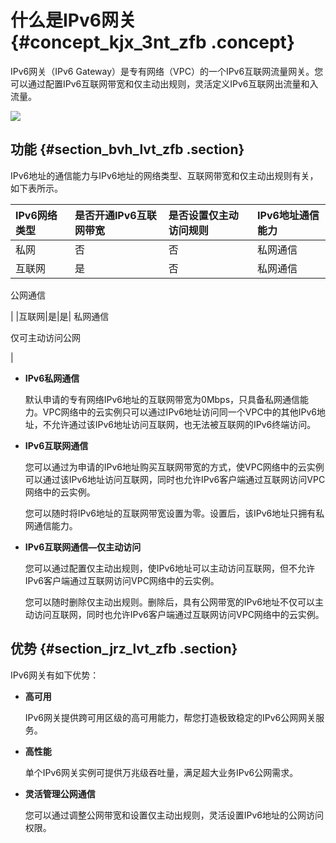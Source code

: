 # 什么是IPv6网关 {#concept_kjx_3nt_zfb .concept}

IPv6网关（IPv6 Gateway）是专有网络（VPC）的一个IPv6互联网流量网关。您可以通过配置IPv6互联网带宽和仅主动出规则，灵活定义IPv6互联网出流量和入流量。

![](http://static-aliyun-doc.oss-cn-hangzhou.aliyuncs.com/assets/img/73550/156807967233781_zh-CN.png)

## 功能 {#section_bvh_lvt_zfb .section}

IPv6地址的通信能力与IPv6地址的网络类型、互联网带宽和仅主动出规则有关，如下表所示。

|IPv6网络类型|是否开通IPv6互联网带宽|是否设置仅主动访问规则|IPv6地址通信能力|
|:-------|:------------|:----------|:---------|
|私网|否|否|私网通信|
|互联网|是|否| 私网通信

 公网通信

 |
|互联网|是|是| 私网通信

 仅可主动访问公网

 |

-   **IPv6私网通信**

    默认申请的专有网络IPv6地址的互联网带宽为0Mbps，只具备私网通信能力。VPC网络中的云实例只可以通过IPv6地址访问同一个VPC中的其他IPv6地址，不允许通过该IPv6地址访问互联网，也无法被互联网的IPv6终端访问。

-   **IPv6互联网通信**

    您可以通过为申请的IPv6地址购买互联网带宽的方式，使VPC网络中的云实例可以通过该IPv6地址访问互联网，同时也允许IPv6客户端通过互联网访问VPC网络中的云实例。

    您可以随时将IPv6地址的互联网带宽设置为零。设置后，该IPv6地址只拥有私网通信能力。

-   **IPv6互联网通信—仅主动访问**

    您可以通过配置仅主动出规则，使IPv6地址可以主动访问互联网，但不允许IPv6客户端通过互联网访问VPC网络中的云实例。

    您可以随时删除仅主动出规则。删除后，具有公网带宽的IPv6地址不仅可以主动访问互联网，同时也允许IPv6客户端通过互联网访问VPC网络中的云实例。


## 优势 {#section_jrz_lvt_zfb .section}

IPv6网关有如下优势：

-   **高可用**

    IPv6网关提供跨可用区级的高可用能力，帮您打造极致稳定的IPv6公网网关服务。

-   **高性能**

    单个IPv6网关实例可提供万兆级吞吐量，满足超大业务IPv6公网需求。

-   **灵活管理公网通信**

    您可以通过调整公网带宽和设置仅主动出规则，灵活设置IPv6地址的公网访问权限。


